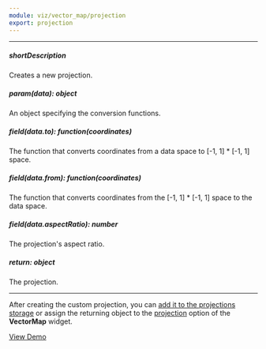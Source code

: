 ```yaml
---
module: viz/vector_map/projection
export: projection
---
```

---
##### shortDescription
Creates a new projection.

##### param(data): object
An object specifying the conversion functions.

##### field(data.to): function(coordinates)
The function that converts coordinates from a data space to [-1, 1] * [-1, 1] space.

##### field(data.from): function(coordinates)
The function that converts coordinates from the [-1, 1] * [-1, 1] space to the data space.

##### field(data.aspectRatio): number
The projection's aspect ratio.

##### return: object
The projection.

---
After creating the custom projection, you can [add it to the projections storage](/api-reference/50%20Common/utils/viz/map/projection/add(name_projection).md '/Documentation/ApiReference/Common/Utils/viz/map/projection/#addname_projection') or assign the returning object to the [projection](/api-reference/20%20Data%20Visualization%20Widgets/70%20dxVectorMap/1%20Configuration/projection.md '/Documentation/ApiReference/Data_Visualization_Widgets/dxVectorMap/Configuration/#projection') option of the **VectorMap** widget.

<a href="http://js.devexpress.com/Demos/WidgetsGallery/#demo/maps-vector_map-custom_projection/" class="button orange small fix-width-155" style="margin-right: 20px;" target="_blank">View Demo</a>
